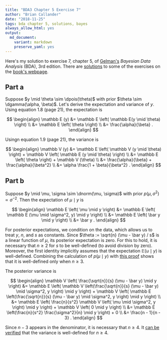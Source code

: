 ```yaml
---
title: "BDA3 Chapter 5 Exercise 7"
author: "Brian Callander"
date: "2018-11-25"
tags: bda chapter 5, solutions, bayes
always_allow_html: yes
output: 
  md_document:
    variant: markdown
    preserve_yaml: yes
---
```


Here's my solution to exercise 7, chapter 5, of [Gelman's](https://andrewgelman.com/) *Bayesian Data Analysis* (BDA), 3rd edition. There are [solutions](http://www.stat.columbia.edu/~gelman/book/solutions.pdf) to some of the exercises on the [book's webpage](http://www.stat.columbia.edu/~gelman/book/).

<!--more-->

<div style="display:none">
  $\DeclareMathOperator{\dbinomial}{Binomial}
   \DeclareMathOperator{\dbern}{Bernoulli}
   \DeclareMathOperator{\dpois}{Poisson}
   \DeclareMathOperator{\dnorm}{Normal}
   \DeclareMathOperator{\dt}{t}
   \DeclareMathOperator{\dcauchy}{Cauchy}
   \DeclareMathOperator{\dexponential}{Exp}
   \DeclareMathOperator{\duniform}{Uniform}
   \DeclareMathOperator{\dgamma}{Gamma}
   \DeclareMathOperator{\dinvgamma}{InvGamma}
   \DeclareMathOperator{\invlogit}{InvLogit}
   \DeclareMathOperator{\logit}{Logit}
   \DeclareMathOperator{\ddirichlet}{Dirichlet}
   \DeclareMathOperator{\dbeta}{Beta}$
</div>

## Part a

Suppose $y \mid \theta \sim \dpois(\theta)$ with prior $\theta \sim \dgamma(\alpha, \beta)$. Let's derive the expectation and variance of $y$. Using equation 1.8 (page 21), the expectation is

$$
\begin{align}
  \mathbb E (y)
  &=
  \mathbb E \left( \mathbb E(y \mid \theta) \right)
  \\
  &=
  \mathbb E \left( \theta \right)
  \\
  &=
  \frac{\alpha}{\beta}
  .
\end{align}
$$

Usingn equation 1.9 (page 21), the variance is 

$$
\begin{align}
  \mathbb V (y)
  &=
  \mathbb E \left( \mathbb V (y \mid \theta) \right)
  +
  \mathbb V \left( \mathbb E (y \mid \theta) \right)
  \\
  &=
  \mathbb E \left( \theta \right)
  +
  \mathbb V (\theta)
  \\
  &=
  \frac{\alpha}{\beta}
  +
  \frac{\alpha}{\beta^2}
  \\
  &=
  \alpha \frac{1 + \beta}{\beta^2}
  .
\end{align}
$$


## Part b

Suppose $y \mid \mu, \sigma \sim \dnorm(\mu, \sigma)$ with prior $p(\mu, \sigma^2) \propto \sigma^{-2}$. Then the expectation of $\mu \mid y$ is

$$
\begin{align}
  \mathbb E \left( \mu \mid y \right)
  &=
  \mathbb E \left( \mathbb E (\mu \mid \sigma^2, y) \mid y \right)
  \\
  &=
  \mathbb E \left( \bar y \mid y \right)
  \\
  &=
  \bar y
  .
\end{align}
$$

For posterior expectations, we condition on the data, which allows us to treat $y$, $n$, and $s$ as constants. Since $\theta := \sqrt{n} (\mu - \bar y) / s$ is a linear function of $\mu$, its posterior expectation is zero. For this to hold, it is necessary that $n \ge 2$ for $s$ to be well-defined (to avoid division by zero). Moreover, the first identity implicitly assumes that the expectation $\mathbb E (u \mid y)$ is well-defined. Combining the calculation of $p(\mu \mid y)$ with [this proof](https://www.statlect.com/probability-distributions/student-t-distribution#hid5) shows that it is well-defined only when $n \ge 3$.

The posterior variance is 

$$
\begin{align}
  \mathbb V \left( \frac{\sqrt{n}}{s} (\mu - \bar y) \mid y \right)
  &=
  \mathbb E \left( \mathbb V \left(\frac{\sqrt{n}}{s} (\mu - \bar y) \mid \sigma^2, y \right) \mid y \right)
  +
  \mathbb V \left( \mathbb E \left(\frac{\sqrt{n}}{s} (\mu - \bar y) \mid \sigma^2, y \right) \mid y \right)
  \\
  &=
  \mathbb E \left( \frac{n}{s^2} \mathbb V \left( \mu \mid \sigma^2, y \right) \mid y \right)
  +
  \mathbb V \left( 0 \mid y \right)
  \\
  &=
  \mathbb E \left(\frac{n}{s^2} \frac{\sigma^2}{n} \mid y \right)
  +
  0
  \\
  &=
  \frac{n - 1}{n - 3}
  .
\end{align}
$$

Since $n - 3$ appears in the denominator, it is necessary that $n \ge 4$. It [can be verified](https://www.statlect.com/probability-distributions/student-t-distribution#hid6) that the variance is well-defined for $n \ge 4$.
